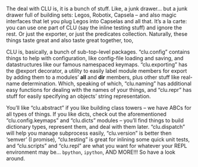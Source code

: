 The deal with CLU is, it is a bunch of stuff. Like, a junk drawer… but a junk drawer
full of building sets: Legos, Robotix, Capsela – and also magic interfaces that let
you plug Legos into Capselas and all that. It’s a la carte: you can use one part of
CLU (say the inline testing stuff) and ignore the rest. Or just the exporter, or just
the predicates collection. Naturally, these things taste great and also taste great
together, too, 

CLU is, basically, a bunch of sub-top-level packages. “clu.config” contains things to
help with configuration, like config-file loading and saving, and datastructures like
our famous namespaced keymaps. “clu.exporting” has the @export decorator, a utility
to easily label module members for export by adding them to a modules’ __all__ and
__dir__ members, plus other stuff like real-name determination. Which, speaking of
which, “clu.naming” has additional easy functions for dealing with the names of your
things, and “clu.repr” has stuff for easily specifying an objects’ string representation.

You’ll like “clu.abstract” if you like building class towers – we have ABCs for all
types of things. If you like dicts, check out the aforementioned “clu.config.keymaps”
and “clu.dicts” modules – you’ll find things to build dictionary types, represent
them, and deal with them later. “clu.dispatch” will help you manage subprocess easily,
“clu.version” is better then ‘semver’ (I promise), “clu.testing” is great for inlining
some quick unit tests, and “clu.scripts” and “clu.repl” are what you want for whatever
your REPL environment may be… `bpython`, `ipython`, AND MORE!!! So have a
look around.